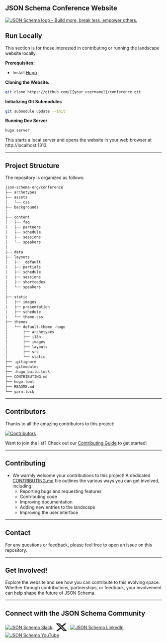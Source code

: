 ## JSON Schema Conference Website

[![JSON Schema logo - Build more, break less, empower others.](https://raw.githubusercontent.com/json-schema-org/.github/main/assets/json-schema-banner.png)](https://json-schema.org)

## Run Locally

This section is for those interested in contributing or running the landscape website locally.

**Prerequisites:**

- Install [Hugo](https://gohugo.io/installation/)

**Cloning the Website:**

```bash
git clone https://github.com/{{your_username}}/conference.git
```

**Initializing Git Submodules**

```bash
git submodule update --init
```

**Running Dev Server**

```bash
hugo server
```

This starts a local server and opens the website in your web browser at http://localhost:1313.

---

## Project Structure

The repository is organized as follows:

```
json-schema-org/conference
├── archetypes            
├── assets                
│   └── css
├── backgrounds  
│   
├── content                
│   ├── faq
│   ├── partners
│   ├── schedule
│   ├── sessions
│   └── speakers
│
├── data                   
├── layouts              
│   ├── _default
│   ├── partials
│   ├── schedule
│   ├── sessions
│   ├── shortcodes
│   └── speakers
│
├── static                 
│   ├── images
│   ├── presentation
│   ├── schedule
│   └── theme.css
├── themes                
│   └── default-theme -hugo        
│       ├── archetypes
│       ├── i18n
│       ├── images
│       ├── layouts
│       ├── src
│       └── static
├── .gitignore  
├── .gitmodules
├── .hugo_build.lock
├── CONTRIBUTING.md           
├── hugo.toml            
├── README.md             
└── yarn.lock         
```

---

## Contributors

Thanks to all the amazing contributors to this project:

[![Contributors](https://contrib.rocks/image?repo=json-schema-org/conference)](https://github.com/json-schema-org/conference/graphs/contributors)

Want to join the list? Check out our [Contributing Guide](CONTRIBUTING.md) to get started!

---

## Contributing

- We warmly welcome your contributions to this project! A dedicated [CONTRIBUTING.md](CONTRIBUTING.md) file outlines the various ways you can get involved, including:
  - Reporting bugs and requesting features
  - Contributing code
  - Improving documentation
  - Adding new entries to the landscape
  - Improving the user interface

---

## Contact

For any questions or feedback, please feel free to open an issue on this repository.

---

## Get Involved!

Explore the website and see how you can contribute to this evolving space. Whether through contributions, partnerships, or feedback, your involvement can help shape the future of JSON Schema.

---

## Connect with the JSON Schema Community

<p align="left">
    <a href="https://json-schema.org/slack" target="blank" style="margin-right: 5px;">
        <img align="center" src="https://img.icons8.com/color/48/null/slack-new.png" alt="JSON Schema Slack" height="30" width="40" />
    </a>
    <a href="https://twitter.com/jsonschema" target="blank" style="margin-right: 5px;">
    <img align="center" src="./static/images/logos/twitter-x-logo.svg" alt="JSON Schema X" height="30" width="40" />
    </a>
    <a href="https://www.linkedin.com/company/jsonschema" target="blank" style="margin-right: 5px;">
        <img align="center" src="https://raw.githubusercontent.com/rahuldkjain/github-profile-readme-generator/master/src/images/icons/Social/linked-in-alt.svg" alt="JSON Schema LinkedIn" height="30" width="40" />
    </a>
    <a href="https://www.youtube.com/@JSONSchemaOrgOfficial" target="blank">
        <img align="center" src="https://raw.githubusercontent.com/rahuldkjain/github-profile-readme-generator/master/src/images/icons/Social/youtube.svg" alt="JSON Schema YouTube" height="30" width="40" />
    </a>
</p>

